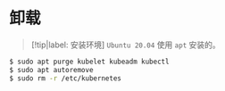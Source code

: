 # 卸载

> [!tip|label: 安装环境]
> `Ubuntu 20.04` 使用 `apt` 安装的。

```bash
$ sudo apt purge kubelet kubeadm kubectl
$ sudo apt autoremove
$ sudo rm -r /etc/kubernetes
```
